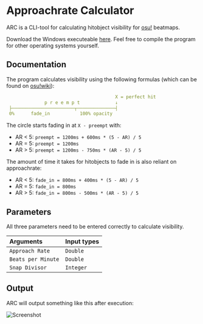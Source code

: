 # Approachrate Calculator

ARC is a CLI-tool for calculating hitobject visibility for [osu!](https://github.com/ppy/osu) beatmaps.

Download the Windows executeable [here](https://pennek.s-ul.eu/5DQKeBFe.zip). Feel free to compile the program for other operating systems yourself.

## Documentation

The program calculates visibility using the following formulas (which can be found on [osu!wiki](https://github.com/ppy/osu-wiki/blob/master/meta/unused/difficulty-settings.md)):

```yaml
                                        X = perfect hit
              p r e e m p t             ↓
 ├───────────────────────┬──────────────┤
 0%      fade_in           100% opacity
```

The circle starts fading in at `X - preempt` with:

- AR < 5: `preempt = 1200ms + 600ms * (5 - AR) / 5`
- AR = 5: `preempt = 1200ms`
- AR > 5: `preempt = 1200ms - 750ms * (AR - 5) / 5`

The amount of time it takes for hitobjects to fade in is also reliant on approachrate:

- AR < 5: `fade_in = 800ms + 400ms * (5 - AR) / 5`
- AR = 5: `fade_in = 800ms`
- AR > 5: `fade_in = 800ms - 500ms * (AR - 5) / 5`

## Parameters

All three parameters need to be entered correctly to calculate visibility.

Arguments | Input types
:-- | ---
`Approach Rate` | `Double`
`Beats per Minute` | `Double`
`Snap Divisor` | `Integer`

## Output

ARC will output something like this after execution:

![Screenshot](https://i.imgur.com/r3S23RL.jpg " ")
